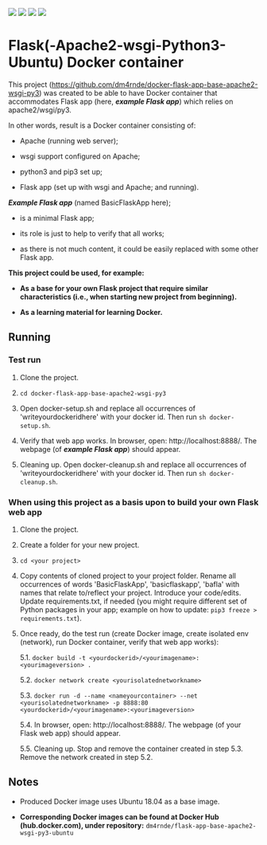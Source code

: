 
[![](https://images.microbadger.com/badges/image/dm4rnde/flask-app-base-apache2-wsgi-py3-ubuntu.svg)](http://microbadger.com/images/dm4rnde/flask-app-base-apache2-wsgi-py3-ubuntu "Image Layers") [![](https://images.microbadger.com/badges/version/dm4rnde/flask-app-base-apache2-wsgi-py3-ubuntu.svg)](http://microbadger.com/images/dm4rnde/flask-app-base-apache2-wsgi-py3-ubuntu "Image Version") [![](https://images.microbadger.com/badges/license/dm4rnde/flask-app-base-apache2-wsgi-py3-ubuntu.svg)](https://microbadger.com/images/dm4rnde/flask-app-base-apache2-wsgi-py3-ubuntu "Image License")  [![](https://images.microbadger.com/badges/commit/dm4rnde/flask-app-base-apache2-wsgi-py3-ubuntu.svg)](https://github.com/dm4rnde/docker-flask-app-base-apache2-wsgi-py3 "Image Commit")

# Flask(-Apache2-wsgi-Python3-Ubuntu) Docker container


This project (https://github.com/dm4rnde/docker-flask-app-base-apache2-wsgi-py3) was created to be able to have Docker container that accommodates Flask app (here, ***example Flask app***) which relies on apache2/wsgi/py3.


In other words, result is a Docker container consisting of:

- Apache (running web server);

- wsgi support configured on Apache;

- python3 and pip3 set up;

- Flask app (set up with wsgi and Apache; and running).


***Example Flask app*** (named BasicFlaskApp here);

- is a minimal Flask app;

- its role is just to help to verify that all works;

- as there is not much content, it could be easily replaced with some other Flask app.


**This project could be used, for example:** 

- **As a base for your own Flask project that require similar characteristics (i.e., when starting new project from beginning).**

- **As a learning material for learning Docker.**


## Running

### Test run

1. Clone the project.

2. `cd docker-flask-app-base-apache2-wsgi-py3`

3. Open docker-setup.sh and replace all occurrences of 'writeyourdockeridhere' with your docker id. Then run `sh docker-setup.sh`.

4. Verify that web app works. In browser, open: http://localhost:8888/. The webpage (of ***example Flask app***) should appear.

5. Cleaning up. Open docker-cleanup.sh and replace all occurrences of 'writeyourdockeridhere' with your docker id. Then run `sh docker-cleanup.sh`. 


### When using this project as a basis upon to build your own Flask web app


1. Clone the project.

2. Create a folder for your new project.

3. `cd <your project>`

4. Copy contents of cloned project to your project folder. Rename all occurrences of words 'BasicFlaskApp', 'basicflaskapp', 'bafla' with names that relate to/reflect your project. Introduce your code/edits. <br> Update requirements.txt, if needed (you might require different set of Python packages in your app; example on how to update: `pip3 freeze > requirements.txt`).

5. Once ready, do the test run (create Docker image, create isolated env (network), run Docker container, verify that web app works):

   5.1. `docker build -t <yourdockerid>/<yourimagename>:<yourimageversion> .`

   5.2. `docker network create <yourisolatednetworkname>`

   5.3. `docker run -d --name <nameyourcontainer> --net <yourisolatednetworkname> -p 8888:80 <yourdockerid>/<yourimagename>:<yourimageversion>`

   5.4. In browser, open: http://localhost:8888/. The webpage (of your Flask web app) should appear.
   
   5.5. Cleaning up. Stop and remove the container created in step 5.3. Remove the network created in step 5.2. 


## Notes

- Produced Docker image uses Ubuntu 18.04 as a base image.

- **Corresponding Docker images can be found at Docker Hub (hub.docker.com), under repository:** `dm4rnde/flask-app-base-apache2-wsgi-py3-ubuntu`
